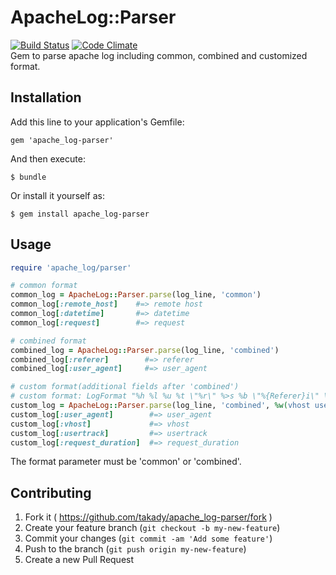 # ApacheLog::Parser
[![Build Status](https://travis-ci.org/takady/apache_log-parser.svg?branch=master)](https://travis-ci.org/takady/apache_log-parser) [![Code Climate](https://codeclimate.com/github/takady/apache_log-parser/badges/gpa.svg)](https://codeclimate.com/github/takady/apache_log-parser)  
Gem to parse apache log including common, combined and customized format.

## Installation

Add this line to your application's Gemfile:

    gem 'apache_log-parser'

And then execute:

    $ bundle

Or install it yourself as:

    $ gem install apache_log-parser

## Usage

```ruby
require 'apache_log/parser'

# common format
common_log = ApacheLog::Parser.parse(log_line, 'common')
common_log[:remote_host]    #=> remote host
common_log[:datetime]       #=> datetime
common_log[:request]        #=> request

# combined format
combined_log = ApacheLog::Parser.parse(log_line, 'combined')
combined_log[:referer]        #=> referer
combined_log[:user_agent]     #=> user_agent

# custom format(additional fields after 'combined')
# custom format: LogFormat "%h %l %u %t \"%r\" %>s %b \"%{Referer}i\" \"%{User-Agent}i\" \"%v\" \"%{cookie}n\" %D"
custom_log = ApacheLog::Parser.parse(log_line, 'combined', %w(vhost usertrack request_duration))
custom_log[:user_agent]        #=> user_agent
custom_log[:vhost]             #=> vhost
custom_log[:usertrack]         #=> usertrack
custom_log[:request_duration]  #=> request_duration
```

The format parameter must be 'common' or 'combined'.

## Contributing

1. Fork it ( https://github.com/takady/apache_log-parser/fork )
2. Create your feature branch (`git checkout -b my-new-feature`)
3. Commit your changes (`git commit -am 'Add some feature'`)
4. Push to the branch (`git push origin my-new-feature`)
5. Create a new Pull Request
